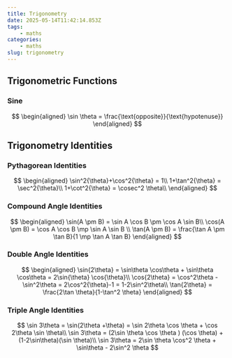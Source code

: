 ```yaml
---
title: Trigonometry
date: 2025-05-14T11:42:14.853Z
tags:
    - maths
categories:
    - maths
slug: trigonometry
---
```


## Trigonometric Functions
### Sine
$$
\begin{aligned}
    \sin \theta = \frac{\text{opposite}}{\text{hypotenuse}}
\end{aligned}
$$

## Trigonometry Identities
### Pythagorean Identities
$$
\begin{aligned}
    \sin^2{\theta}+\cos^2{\theta} = 1\\
    1+\tan^2{\theta} = \sec^2{\theta}\\
    1+\cot^2{\theta} = \cosec^2 \theta\\
\end{aligned}
$$

### Compound Angle Identities
$$
\begin{aligned}
    \sin(A \pm B) = \sin A \cos B \pm \cos A \sin B\\
    \cos(A \pm B) = \cos A \cos B \mp \sin A \sin B \\
    \tan(A \pm B) = \frac{\tan A \pm \tan B}{1 \mp \tan A \tan B}
\end{aligned}
$$

### Double Angle Identities
$$
\begin{aligned}
    \sin{2\theta} = \sin\theta \cos\theta + \sin\theta \cos\theta = 2\sin{\theta} \cos{\theta}\\
    \cos{2\theta} = \cos^2\theta - \sin^2\theta = 2\cos^2{\theta}-1 = 1-2\sin^2\theta\\
    \tan{2\theta} = \frac{2\tan \theta}{1-\tan^2 \theta}
\end{aligned}
$$

### Triple Angle Identities
$$
    \sin 3\theta = \sin(2\theta +\theta) = \sin 2\theta \cos \theta + \cos 2\theta \sin \theta\\
    \sin 3\theta = (2\sin \theta \cos \theta ) (\cos \theta) + (1-2\sin\theta)(\sin \theta)\\
    \sin 3\theta = 2\sin \theta \cos^2 \theta + \sin\theta - 2\sin^2 \theta 
$$
